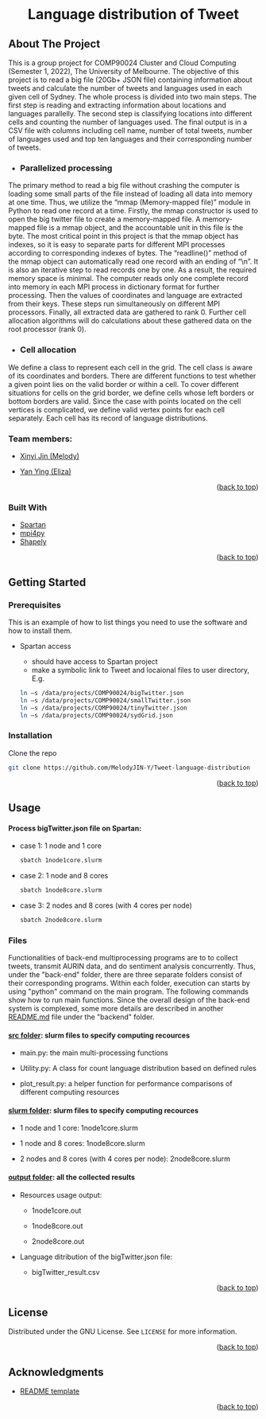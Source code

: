 <div id="top"></div>
<!--
*** Thanks for checking out the Best-README-Template. If you have a suggestion
*** that would make this better, please fork the repo and create a pull request
*** or simply open an issue with the tag "enhancement".
*** Don't forget to give the project a star!
*** Thanks again! Now go create something AMAZING! :D
-->



<!-- PROJECT SHIELDS -->
<!--
*** I'm using markdown "reference style" links for readability.
*** Reference links are enclosed in brackets [ ] instead of parentheses ( ).
*** See the bottom of this document for the declaration of the reference variables
*** for contributors-url, forks-url, etc. This is an optional, concise syntax you may use.
*** https://www.markdownguide.org/basic-syntax/#reference-style-links
-->



<!-- PROJECT LOGO -->
<br />
<div align="center">
<h1 align="center"> Language distribution of Tweet </h1>

</div>

<!-- ABOUT THE PROJECT -->
## About The Project
This is a group project for COMP90024 Cluster and Cloud Computing (Semester 1, 2022), The University of Melbourne. The objective of this project is to read a big file (20Gb+ JSON file) containing information about tweets and calculate the number of tweets and languages used in each given cell of Sydney. The whole process is divided into two main steps. The first step is reading and extracting information about locations and languages parallelly. The second step is classifying locations into different cells and counting the number of languages used. The final output is in a CSV file with columns including cell name, number of total tweets, number of languages used and top ten languages and their corresponding number of tweets.


   * ### Parallelized processing 
   The primary method to read a big file without crashing the computer is loading some small parts of the file instead of loading all data into memory at one time. Thus, we utilize the “mmap (Memory-mapped file)” module in Python to read one record at a time. Firstly, the mmap constructor is used to open the big twitter file to create a memory-mapped file. A memory- mapped file is a mmap object, and the accountable unit in this file is the byte. The most critical point in this project is that the mmap object has indexes, so it is easy to separate parts for different MPI processes according to corresponding indexes of bytes. The “readline()” method of the mmap object can automatically read one record with an ending of “\n”. It is also an iterative step to read records one by one. As a result, the required memory space is minimal. The computer reads only one complete record into memory in each MPI process in dictionary format for further processing. Then the values of coordinates and language are extracted from their keys. These steps run simultaneously on different MPI processors. Finally, all extracted data are gathered to rank 0. Further cell allocation algorithms will do calculations about these gathered data on the root processor (rank 0).

   * ### Cell allocation
   We define a class to represent each cell in the grid. The cell class is aware of its coordinates and borders. There are different functions to test whether a given point lies on the valid border or within a cell. To cover different situations for cells on the grid border, we define cells whose left borders or bottom borders are valid. Since the case with points located on the cell vertices is complicated, we define valid vertex points for each cell separately. Each cell has its record of language distributions.

### Team members: 
* [Xinyi Jin (Melody)](https://www.linkedin.com/in/melody-jin/)

* [Yan Ying (Eliza)](https://www.linkedin.com/in/yan-ying-602848218/)

<p align="right">(<a href="#top">back to top</a>)</p>


### Built With

* [Spartan](https://dashboard.cloud.unimelb.edu.au)
* [mpi4py](https://mpi4py.readthedocs.io/en/stable/)
* [Shapely](https://shapely.readthedocs.io/en/stable/manual.html)


<p align="right">(<a href="#top">back to top</a>)</p>



<!-- GETTING STARTED -->
## Getting Started

### Prerequisites

This is an example of how to list things you need to use the software and how to install them.
* Spartan access

    * should have access to Spartan project
    * make a symbolic link to Tweet and locaional files to user directory,
    E.g. 
    ```sh
    ln –s /data/projects/COMP90024/bigTwitter.json 
    ln –s /data/projects/COMP90024/smallTwitter.json 
    ln –s /data/projects/COMP90024/tinyTwitter.json 
    ln –s /data/projects/COMP90024/sydGrid.json
    ```


### Installation

Clone the repo
   ```sh
   git clone https://github.com/MelodyJIN-Y/Tweet-language-distribution
   ```

<p align="right">(<a href="#top">back to top</a>)</p>



<!-- USAGE EXAMPLES -->
## Usage

#### Process bigTwitter.json file on Spartan: 
* case 1: 1 node and 1 core 
   ```sh
   sbatch 1node1core.slurm
   ```
   
* case 2: 1 node and 8 cores
   ```sh
   sbatch 1node8core.slurm
   ```
      
* case 3: 2 nodes and 8 cores (with 4 cores per node)
    
   ```sh
   sbatch 2node8core.slurm
   ```
      
### Files 
Functionalities of back-end multiprocessing programs are to to collect tweets, transmit AURIN data, and do sentiment analysis concurrently. Thus, under the "back-end" folder, there are three separate folders consist of their corresponding programs. Within each folder, execution can starts by using "python" command on the main program. The following commands show how to run main functions. Since the overall design of the back-end system is complexed, some more details are described in another [README.md](https://github.com/MelodyJIN-Y/Liveability-of-Melbourne/blob/main/backend/README.md) file under the "backend" folder.
#### [src folder](https://github.com/MelodyJIN-Y/Tweet-language-distribution/tree/main/src): slurm files to specify computing recources
   * main.py: the main multi-processing functions
      
   * Utility.py: A class for count language distribution based on defined rules 
      
   * plot_result.py: a helper function for performance comparisons of different computing resources 


#### [slurm folder](https://github.com/MelodyJIN-Y/Tweet-language-distribution/tree/main/slurm): slurm files to specify computing recources
   * 1 node and 1 core: 1node1core.slurm
      
   * 1 node and 8 cores: 1node8core.slurm
      
   * 2 nodes and 8 cores (with 4 cores per node): 2node8core.slurm
   

#### [output folder](https://github.com/MelodyJIN-Y/Tweet-language-distribution/tree/main/output): all the collected results

   * Resources usage output: 
   
      * 1node1core.out
      
      * 1node8core.out
      
      * 2node8core.out
   * Language ditribution of the bigTwitter.json file:
   
      * bigTwitter_result.csv
      

<p align="right">(<a href="#top">back to top</a>)</p>


<!-- LICENSE -->
## License

Distributed under the GNU License. See `LICENSE` for more information.

<p align="right">(<a href="#top">back to top</a>)</p>



<!-- ACKNOWLEDGMENTS -->
## Acknowledgments

* [README template](https://github.com/othneildrew/Best-README-Template)
<p align="right">(<a href="#top">back to top</a>)</p>



<!-- MARKDOWN LINKS & IMAGES -->
<!-- https://www.markdownguide.org/basic-syntax/#reference-style-links -->
[contributors-shield]: https://img.shields.io/github/contributors/MelodyJIN-Y/Liveability-of-Melbourne.svg?style=for-the-badge
[contributors-url]: https://github.com//MelodyJIN-Y/Liveability-of-Melbourne/graphs/contributors
[forks-shield]: https://img.shields.io/github/forks/MelodyJIN-Y/Liveability-of-Melbourne.svg?style=for-the-badge
[forks-url]: https://github.com//MelodyJIN-Y/Liveability-of-Melbourne/network/members
[license-shield]: https://img.shields.io/github/license/MelodyJIN-Y/Liveability-of-Melbourne.svg?style=for-the-badge
[license-url]: https://github.com/MelodyJIN-Y/Liveability-of-Melbourne/blob/main/LICENSE
[linkedin-shield]: https://img.shields.io/badge/-LinkedIn-black.svg?style=for-the-badge&logo=linkedin&colorB=555
[linkedin-url-Melody]: https://www.linkedin.com/in/melody-jin/
[linkedin-url-Eliza]: linkedin.com/in/yan-ying-602848218
[linkedin-url-Budd]: https://www.linkedin.com/in/xinhao-hao-3a199b23a/
[linkedin-url-Liqin]: www.linkedin.com/in/liqin-zhang-1480ba1a2
[video-shield]: https://img.shields.io/youtube/channel/views/UCLdeGdBHXeT1GqU83WmMy0w?style=social
[product-screenshot]: images/webpage.png
